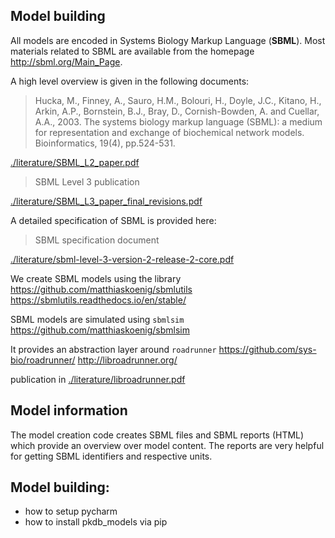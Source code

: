 ## Model building

All models are encoded in Systems Biology Markup Language (**SBML**). Most materials related to SBML are available from the homepage http://sbml.org/Main_Page.

A high level overview is given in the following documents:

> Hucka, M., Finney, A., Sauro, H.M., Bolouri, H., Doyle, J.C., Kitano, H., Arkin, A.P., Bornstein, B.J., Bray, D., Cornish-Bowden, A. and Cuellar, A.A., 2003. The systems biology markup language (SBML): a medium for representation and exchange of biochemical network models. Bioinformatics, 19(4), pp.524-531.

[./literature/SBML_L2_paper.pdf](resources/SBML_L2_paper.pdf)

> SBML Level 3 publication

[./literature/SBML_L3_paper_final_revisions.pdf](resources/SBML_L3_paper_final_revisions.pdf)


A detailed specification of SBML is provided here:

> SBML specification document

[./literature/sbml-level-3-version-2-release-2-core.pdf](resources/sbml-level-3-version-2-release-2-core.pdf)

We create SBML models using the library
https://github.com/matthiaskoenig/sbmlutils  
https://sbmlutils.readthedocs.io/en/stable/  

SBML models are simulated using `sbmlsim`
https://github.com/matthiaskoenig/sbmlsim  

It provides an abstraction layer around `roadrunner`
https://github.com/sys-bio/roadrunner/
http://libroadrunner.org/

publication in [./literature/libroadrunner.pdf](resources/libroadrunner.pdf)

## Model information
The model creation code creates SBML files and SBML reports (HTML) which provide an overview over model content.
The reports are very helpful for getting SBML identifiers and respective units.

## Model building:
- how to setup pycharm
- how to install pkdb_models via pip